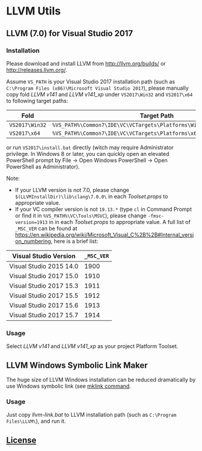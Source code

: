 # LLVM Utils

## LLVM (7.0) for Visual Studio 2017

### Installation
Please download and install LLVM from http://llvm.org/builds/ or http://releases.llvm.org/.

Assume `VS_PATH` is your Visual Studio 2017 installation path (such as `C:\Program Files (x86)\Microsoft Visual Studio 2017`),
please manually copy fold *LLVM v141* and *LLVM v141_xp* under `VS2017\Win32` and `VS2017\x64` to following target paths:

| Fold | Target Path |
|------|-------------|
|`VS2017\Win32` | `%VS_PATH%\Common7\IDE\VC\VCTargets\Platforms\Win32\PlatformToolsets\` |
|`VS2017\x64` | `%VS_PATH%\Common7\IDE\VC\VCTargets\Platforms\x64\PlatformToolsets\` |

or run `VS2017\install.bat` directly (witch may require Administrator privilege. In Windows 8 or later, you can quickly open an elevated PowerShell prompt by File -> Open Windows PowerShell -> Open PowerShell as Administrator).

Note:
* If your LLVM version is not 7.0, please change `$(LLVMInstallDir)\lib\clang\7.0.0\` in each *Toolset.props* to appropriate value.
* If your VC compiler version is not `19.13.*` (type `cl` in Command Prompt or find it in `%VS_PATH%\VC\Tools\MSVC`), please change `-fmsc-version=1913` in in each *Toolset.props* to appropriate value. A full list of `_MSC_VER` can be found at https://en.wikipedia.org/wiki/Microsoft_Visual_C%2B%2B#Internal_version_numbering, here is a brief list:

| Visual Studio Version | `_MSC_VER` |
|-----------------------|------------|
| Visual Studio 2015 14.0 | 1900 |
| Visual Studio 2017 15.0 | 1910 |
| Visual Studio 2017 15.3 | 1911 |
| Visual Studio 2017 15.5 | 1912 |
| Visual Studio 2017 15.6 | 1913 |
| Visual Studio 2017 15.7 | 1914 |

### Usage
Select *LLVM v141* and *LLVM v141_xp* as your project Platform Toolset.

## LLVM Windows Symbolic Link Maker
The huge size of LLVM Windows installation can be reduced dramatically by use Windows symbolic link (see [mklink command](https://docs.microsoft.com/en-us/windows-server/administration/windows-commands/mklink).

### Usage
Just copy *llvm-link.bat* to LLVM installation path (such as `C:\Program Files\LLVM\`), and run it.

## [License](http://llvm.org/releases/6.0.0/LICENSE.TXT)

